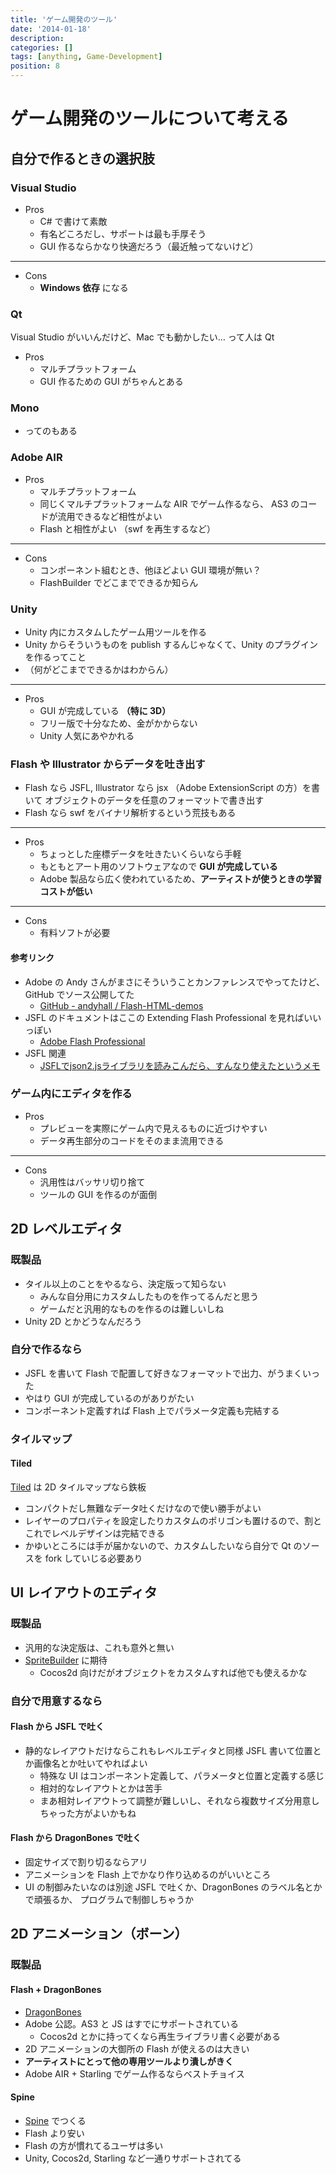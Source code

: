 ```yaml
---
title: 'ゲーム開発のツール'
date: '2014-01-18'
description:
categories: []
tags: [anything, Game-Development]
position: 8
---
```


# ゲーム開発のツールについて考える

## 自分で作るときの選択肢

### Visual Studio

- Pros
    - C# で書けて素敵
    - 有名どころだし、サポートは最も手厚そう
    - GUI 作るならかなり快適だろう（最近触ってないけど）

___

- Cons
    - **Windows 依存** になる

### Qt

Visual Studio がいいんだけど、Mac でも動かしたい… って人は Qt

- Pros
    - マルチプラットフォーム
    - GUI 作るための GUI がちゃんとある

### Mono

- ってのもある

### Adobe AIR

- Pros
    - マルチプラットフォーム
    - 同じくマルチプラットフォームな AIR でゲーム作るなら、
      AS3 のコードが流用できるなど相性がよい
    - Flash と相性がよい （swf を再生するなど）

___

- Cons
    - コンポーネント組むとき、他ほどよい GUI 環境が無い？
    - FlashBuilder でどこまでできるか知らん

### Unity

- Unity 内にカスタムしたゲーム用ツールを作る
- Unity からそういうものを publish するんじゃなくて、Unity のプラグインを作るってこと
- （何がどこまでできるかはわからん）

___

- Pros
    - GUI が完成している **（特に 3D）**
    - フリー版で十分なため、金がかからない
    - Unity 人気にあやかれる

### Flash や Illustrator からデータを吐き出す

- Flash なら JSFL, Illustrator なら jsx （Adobe ExtensionScript の方）を書いて
  オブジェクトのデータを任意のフォーマットで書き出す
- Flash なら swf をバイナリ解析するという荒技もある

___

- Pros
    - ちょっとした座標データを吐きたいくらいなら手軽
    - もともとアート用のソフトウェアなので **GUI が完成している**
    - Adobe 製品なら広く使われているため、**アーティストが使うときの学習コストが低い**

___

- Cons
    - 有料ソフトが必要

#### 参考リンク

- Adobe の Andy さんがまさにそういうことカンファレンスでやってたけど、GitHub でソース公開してた
    - [GitHub - andyhall / Flash-HTML-demos](https://github.com/andyhall/Flash-HTML-demos/tree/master/4-flash-cocos-level)
- JSFL のドキュメントはここの Extending Flash Professional を見ればいいっぽい
    - [Adobe Flash Professional](http://help.adobe.com/en_US/flash/cs/extend/index.html)
- JSFL 関連
    - [JSFLでjson2.jsライブラリを読みこんだら、すんなり使えたというメモ](http://www.1ft-seabass.jp/memo/2012/11/24/jsfl_tips_004/)


### ゲーム内にエディタを作る

- Pros
    - プレビューを実際にゲーム内で見えるものに近づけやすい
    - データ再生部分のコードをそのまま流用できる

___

- Cons
    - 汎用性はバッサリ切り捨て
    - ツールの GUI を作るのが面倒



## 2D レベルエディタ

### 既製品

- タイル以上のことをやるなら、決定版って知らない
    - みんな自分用にカスタムしたものを作ってるんだと思う
    - ゲームだと汎用的なものを作るのは難しいしね
- Unity 2D とかどうなんだろう

### 自分で作るなら

- JSFL を書いて Flash で配置して好きなフォーマットで出力、がうまくいった
- やはり GUI が完成しているのがありがたい
- コンポーネント定義すれば Flash 上でパラメータ定義も完結する

### タイルマップ

#### Tiled

[Tiled](http://www.mapeditor.org/) は 2D タイルマップなら鉄板

- コンパクトだし無難なデータ吐くだけなので使い勝手がよい
- レイヤーのプロパティを設定したりカスタムのポリゴンも置けるので、割とこれでレベルデザインは完結できる
- かゆいところには手が届かないので、カスタムしたいなら自分で Qt のソースを fork していじる必要あり


## UI レイアウトのエディタ

### 既製品

- 汎用的な決定版は、これも意外と無い
- [SpriteBuilder](http://www.spritebuilder.com/) に期待
    - Cocos2d 向けだがオブジェクトをカスタムすれば他でも使えるかな

### 自分で用意するなら

#### Flash から JSFL で吐く

- 静的なレイアウトだけならこれもレベルエディタと同様 JSFL 書いて位置とか画像名とか吐いてやればよい
    - 特殊な UI はコンポーネント定義して、パラメータと位置と定義する感じ
    - 相対的なレイアウトとかは苦手
    - まあ相対レイアウトって調整が難しいし、それなら複数サイズ分用意しちゃった方がよいかもね

#### Flash から DragonBones で吐く

- 固定サイズで割り切るならアリ
- アニメーションを Flash 上でかなり作り込めるのがいいところ
- UI の制御みたいなのは別途 JSFL で吐くか、DragonBones のラベル名とかで頑張るか、
  プログラムで制御しちゃうか

## 2D アニメーション（ボーン）

### 既製品

#### Flash + DragonBones

- [DragonBones](http://dragonbones.github.io/)
- Adobe 公認。AS3 と JS はすでにサポートされている
    - Cocos2d とかに持ってくなら再生ライブラリ書く必要がある
- 2D アニメーションの大御所の Flash が使えるのは大きい
- **アーティストにとって他の専用ツールより潰しがきく**
- Adobe AIR + Starling でゲーム作るならベストチョイス

#### Spine

- [Spine](http://esotericsoftware.com/) でつくる
- Flash より安い
- Flash の方が慣れてるユーザは多い
- Unity, Cocos2d, Starling など一通りサポートされてる



